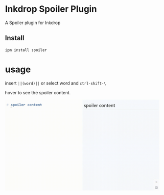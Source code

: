 # Inkdrop Spoiler Plugin

A Spoiler plugin for Inkdrop

## Install 

```
ipm install spoiler
```

# usage
insert `||(word)||` or select word and `ctrl-shift-\`

hover to see the spoiler content.

![](assets/screencap.gif)